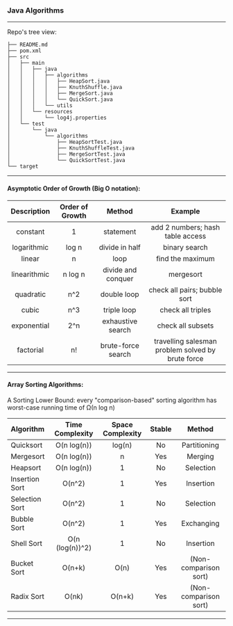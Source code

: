 ### Java Algorithms
---

Repo's tree view:

```
├── README.md
├── pom.xml
├── src
│   ├── main
│   │   ├── java
│   │   │   ├── algorithms
│   │   │   │   ├── HeapSort.java
│   │   │   │   ├── KnuthShuffle.java
│   │   │   │   ├── MergeSort.java
│   │   │   │   └── QuickSort.java
│   │   │   └── utils
│   │   └── resources
│   │       └── log4j.properties
│   └── test
│       └── java
│           └── algorithms
│               ├── HeapSortTest.java
│               ├── KnuthShuffleTest.java
│               ├── MergeSortTest.java
│               └── QuickSortTest.java
└── target
```

---

#### Asymptotic Order of Growth (Big O notation):

Description | Order of Growth | Method | Example
:-:|:-:|:-:|:-:
constant | 1 | statement | add 2 numbers; hash table access
logarithmic | log n | divide in half | binary search
linear | n | loop | find the maximum
linearithmic | n log n | divide and conquer | mergesort
quadratic | n^2 | double loop | check all pairs; bubble sort
cubic | n^3 | triple loop | check all triples
exponential | 2^n | exhaustive search | check all subsets
factorial | n! | brute-force search | travelling salesman problem solved by brute force

---

#### Array Sorting Algorithms:

A Sorting Lower Bound: every "comparison-based" sorting algorithm has worst-case running time of Ω(n log n)

Algorithm | Time Complexity | Space Complexity | Stable | Method
:--- |:---:|:---:|:---:|:---:
Quicksort | O(n log(n))	| log(n) | No | Partitioning
Mergesort | O(n log(n)) | n | Yes | Merging
Heapsort | O(n log(n)) | 1 | No | Selection
Insertion Sort | O(n^2) | 1 | Yes | Insertion
Selection Sort | O(n^2) | 1 | No | Selection
Bubble Sort	| O(n^2) | 1 | Yes | Exchanging
Shell Sort | O(n (log(n))^2) | 1 | No | Insertion
Bucket Sort	| O(n+k) | O(n) | Yes | (Non-comparison sort)
Radix Sort | O(nk) | O(n+k) | Yes | (Non-comparison sort)

---





















